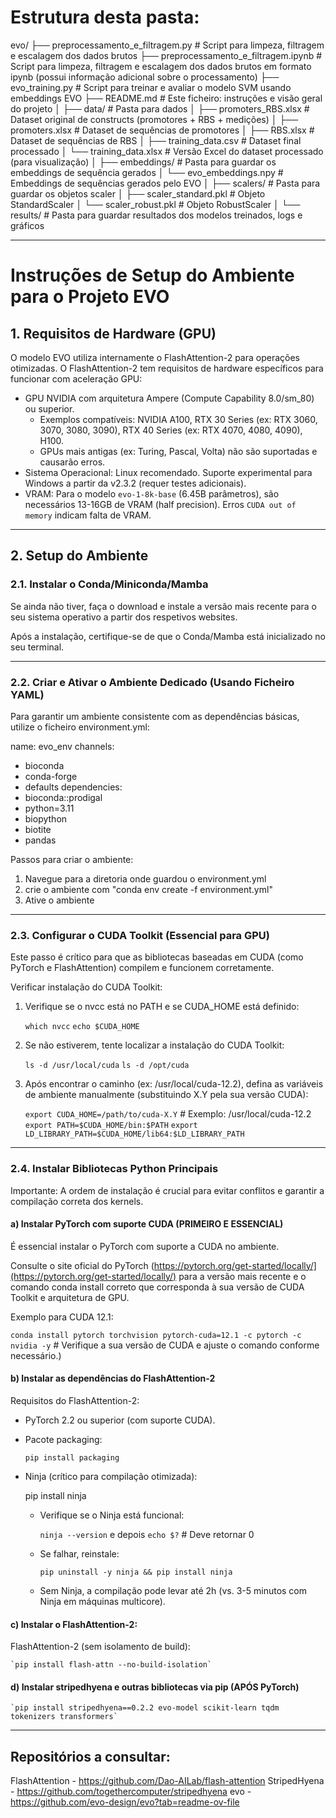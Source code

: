 # Estrutura desta pasta:

evo/
├── preprocessamento_e_filtragem.py             # Script para limpeza, filtragem e escalagem dos dados brutos
├── preprocessamento_e_filtragem.ipynb          # Script para limpeza, filtragem e escalagem dos dados brutos em formato ipynb (possui informação adicional sobre o processamento)
├── evo_training.py                             # Script para treinar e avaliar o modelo SVM usando embeddings EVO
├── README.md                                   # Este ficheiro: instruções e visão geral do projeto
│
├── data/                                       # Pasta para dados
│   ├── promoters_RBS.xlsx                      # Dataset original de constructs (promotores + RBS + medições)
│   ├── promoters.xlsx                          # Dataset de sequências de promotores
│   ├── RBS.xlsx                                # Dataset de sequências de RBS
│   ├── training_data.csv                       # Dataset final processado
│   └── training_data.xlsx                      # Versão Excel do dataset processado (para visualização)
│
├── embeddings/                                 # Pasta para guardar os embeddings de sequência gerados
│   └── evo_embeddings.npy                      # Embeddings de sequências gerados pelo EVO
│
├── scalers/                                    # Pasta para guardar os objetos scaler
│   ├── scaler_standard.pkl                     # Objeto StandardScaler
│   └── scaler_robust.pkl                       # Objeto RobustScaler
│
└── results/                                    # Pasta para guardar resultados dos modelos treinados, logs e gráficos

---

# Instruções de Setup do Ambiente para o Projeto EVO


## 1. Requisitos de Hardware (GPU)

O modelo EVO utiliza internamente o FlashAttention-2 para operações otimizadas. O FlashAttention-2 tem requisitos de hardware específicos para funcionar com aceleração GPU:

- GPU NVIDIA com arquitetura Ampere (Compute Capability 8.0/sm_80) ou superior.
  - Exemplos compatíveis: NVIDIA A100, RTX 30 Series (ex: RTX 3060, 3070, 3080, 3090), RTX 40 Series (ex: RTX 4070, 4080, 4090), H100.
  - GPUs mais antigas (ex: Turing, Pascal, Volta) não são suportadas e causarão erros.
- Sistema Operacional: Linux recomendado. Suporte experimental para Windows a partir da v2.3.2 (requer testes adicionais).
- VRAM: Para o modelo `evo-1-8k-base` (6.45B parâmetros), são necessários 13-16GB de VRAM (half precision). Erros `CUDA out of memory` indicam falta de VRAM.


---


## 2. Setup do Ambiente

### 2.1. Instalar o Conda/Miniconda/Mamba

Se ainda não tiver, faça o download e instale a versão mais recente para o seu sistema operativo a partir dos respetivos websites.

Após a instalação, certifique-se de que o Conda/Mamba está inicializado no seu terminal.

---

### 2.2. Criar e Ativar o Ambiente Dedicado (Usando Ficheiro YAML)

Para garantir um ambiente consistente com as dependências básicas, utilize o ficheiro environment.yml:

name: evo_env
channels:
  - bioconda
  - conda-forge
  - defaults
dependencies:
  - bioconda::prodigal
  - python=3.11
  - biopython
  - biotite
  - pandas


Passos para criar o ambiente:

1. Navegue para a diretoria onde guardou o environment.yml
2. crie o ambiente com "conda env create -f environment.yml"
3. Ative o ambiente
   
---

### 2.3. Configurar o CUDA Toolkit (Essencial para GPU)

Este passo é crítico para que as bibliotecas baseadas em CUDA (como PyTorch e FlashAttention) compilem e funcionem corretamente.

Verificar instalação do CUDA Toolkit:

1. Verifique se o nvcc está no PATH e se CUDA_HOME está definido:

   `which nvcc`
   `echo $CUDA_HOME`
   
2. Se não estiverem, tente localizar a instalação do CUDA Toolkit:

   `ls -d /usr/local/cuda`
   `ls -d /opt/cuda`
   
3. Após encontrar o caminho (ex: /usr/local/cuda-12.2), defina as variáveis de ambiente manualmente (substituindo X.Y pela sua versão CUDA):

   `export CUDA_HOME=/path/to/cuda-X.Y`  # Exemplo: /usr/local/cuda-12.2
   `export PATH=$CUDA_HOME/bin:$PATH`
   `export LD_LIBRARY_PATH=$CUDA_HOME/lib64:$LD_LIBRARY_PATH`
   
---

### 2.4. Instalar Bibliotecas Python Principais

Importante: A ordem de instalação é crucial para evitar conflitos e garantir a compilação correta dos kernels.


#### a) Instalar PyTorch com suporte CUDA (PRIMEIRO E ESSENCIAL)

É essencial instalar o PyTorch com suporte a CUDA no ambiente.

Consulte o site oficial do PyTorch (https://pytorch.org/get-started/locally/](https://pytorch.org/get-started/locally/) para a versão mais recente e o comando conda install correto que corresponda à sua versão de CUDA Toolkit e arquitetura de GPU.

Exemplo para CUDA 12.1: 
 
 `conda install pytorch torchvision pytorch-cuda=12.1 -c pytorch -c nvidia -y` # Verifique a sua versão de CUDA e ajuste o comando conforme necessário.)


#### b) Instalar as dependências do FlashAttention-2

Requisitos do FlashAttention-2:

- PyTorch 2.2 ou superior (com suporte CUDA).

- Pacote packaging:  

   `pip install packaging`

- Ninja (crítico para compilação otimizada):

   pip install ninja

  - Verifique se o Ninja está funcional:
 
     `ninja --version` e depois  `echo $?`  # Deve retornar 0
 
  - Se falhar, reinstale:
 
     `pip uninstall -y ninja && pip install ninja`
 
  - Sem Ninja, a compilação pode levar até 2h (vs. 3-5 minutos com Ninja em máquinas multicore).


#### c) Instalar o FlashAttention-2:

   FlashAttention-2 (sem isolamento de build):

    `pip install flash-attn --no-build-isolation`


#### d) Instalar stripedhyena e outras bibliotecas via pip (APÓS PyTorch)

    `pip install stripedhyena==0.2.2 evo-model scikit-learn tqdm tokenizers transformers`


---


## Repositórios a consultar:

FlashAttention - https://github.com/Dao-AILab/flash-attention
StripedHyena - https://github.com/togethercomputer/stripedhyena
evo - https://github.com/evo-design/evo?tab=readme-ov-file


